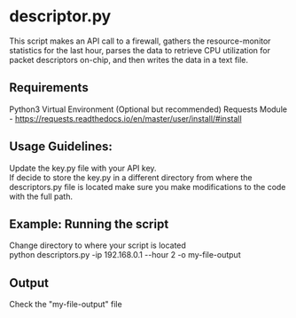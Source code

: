 # descriptor.py
This script makes an API call to a firewall, gathers the resource-monitor statistics for the last hour, parses the data to retrieve CPU utilization for packet descriptors on-chip, and then writes the data in a text file.

## Requirements
Python3
Virtual Environment (Optional but recommended)
Requests Module - https://requests.readthedocs.io/en/master/user/install/#install  

## Usage Guidelines:
Update the key.py file with your API key.  
If decide to store the key.py in a different directory from where the descriptors.py file is located make sure you make modifications to the code with the full path.

## Example: Running the script
Change directory to where your script is located  
python descriptors.py -ip 192.168.0.1 --hour 2 -o my-file-output  

## Output
Check the "my-file-output" file

